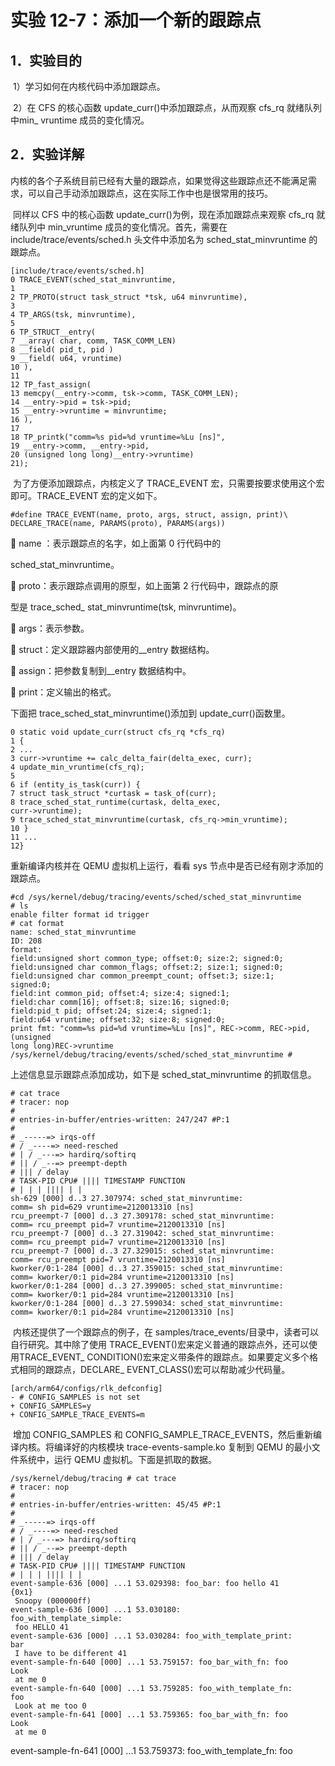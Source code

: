 # 实验 12-7：添加一个新的跟踪点

## 1．实验目的

​		1）学习如何在内核代码中添加跟踪点。

​		2）在 CFS 的核心函数 update_curr()中添加跟踪点，从而观察 cfs_rq 就绪队列中min_ vruntime 成员的变化情况。

## 2．实验详解

​		内核的各个子系统目前已经有大量的跟踪点，如果觉得这些跟踪点还不能满足需求，可以自己手动添加跟踪点，这在实际工作中也是很常用的技巧。

​		同样以 CFS 中的核心函数 update_curr()为例，现在添加跟踪点来观察 cfs_rq 就绪队列中 min_vruntime 成员的变化情况。首先，需要在 include/trace/events/sched.h 头文件中添加名为 sched_stat_minvruntime 的跟踪点。

```
[include/trace/events/sched.h]
0 TRACE_EVENT(sched_stat_minvruntime,
1 
2 TP_PROTO(struct task_struct *tsk, u64 minvruntime),
3 
4 TP_ARGS(tsk, minvruntime),
5 
6 TP_STRUCT__entry(
7 __array( char, comm, TASK_COMM_LEN)
8 __field( pid_t, pid )
9 __field( u64, vruntime)
10 ),
11
12 TP_fast_assign(
13 memcpy(__entry->comm, tsk->comm, TASK_COMM_LEN);
14 __entry->pid = tsk->pid;
15 __entry->vruntime = minvruntime;
16 ),
17
18 TP_printk("comm=%s pid=%d vruntime=%Lu [ns]",
19 __entry->comm, __entry->pid,
20 (unsigned long long)__entry->vruntime)
21);
```

​		为了方便添加跟踪点，内核定义了 TRACE_EVENT 宏，只需要按要求使用这个宏即可。TRACE_EVENT 宏的定义如下。

```
#define TRACE_EVENT(name, proto, args, struct, assign, print)\
DECLARE_TRACE(name, PARAMS(proto), PARAMS(args))
```

 name ：表示跟踪点的名字，如上面第 0 行代码中的

sched_stat_minvruntime。

 proto：表示跟踪点调用的原型，如上面第 2 行代码中，跟踪点的原

型是 trace_sched_ stat_minvruntime(tsk, minvruntime)。

 args：表示参数。

 struct：定义跟踪器内部使用的__entry 数据结构。

 assign：把参数复制到__entry 数据结构中。

 print：定义输出的格式。

下面把 trace_sched_stat_minvruntime()添加到 update_curr()函数里。

```
0 static void update_curr(struct cfs_rq *cfs_rq)
1 {
2 ...
3 curr->vruntime += calc_delta_fair(delta_exec, curr);
4 update_min_vruntime(cfs_rq);
5 
6 if (entity_is_task(curr)) {
7 struct task_struct *curtask = task_of(curr);
8 trace_sched_stat_runtime(curtask, delta_exec, 
curr->vruntime);
9 trace_sched_stat_minvruntime(curtask, cfs_rq->min_vruntime);
10 }
11 ...
12}
```

重新编译内核并在 QEMU 虚拟机上运行，看看 sys 节点中是否已经有刚才添加的跟踪点。

```
#cd /sys/kernel/debug/tracing/events/sched/sched_stat_minvruntime
# ls
enable filter format id trigger
# cat format 
name: sched_stat_minvruntime
ID: 208
format:
field:unsigned short common_type; offset:0; size:2; signed:0;
field:unsigned char common_flags; offset:2; size:1; signed:0;
field:unsigned char common_preempt_count; offset:3; size:1; 
signed:0;
field:int common_pid; offset:4; size:4; signed:1;
field:char comm[16]; offset:8; size:16; signed:0;
field:pid_t pid; offset:24; size:4; signed:1;
field:u64 vruntime; offset:32; size:8; signed:0;
print fmt: "comm=%s pid=%d vruntime=%Lu [ns]", REC->comm, REC->pid, (unsigned 
long long)REC->vruntime
/sys/kernel/debug/tracing/events/sched/sched_stat_minvruntime #
```

上述信息显示跟踪点添加成功，如下是 sched_stat_minvruntime 的抓取信息。

```
# cat trace
# tracer: nop
#
# entries-in-buffer/entries-written: 247/247 #P:1
#
# _-----=> irqs-off
# / _----=> need-resched
# | / _---=> hardirq/softirq
# || / _--=> preempt-depth
# ||| / delay
# TASK-PID CPU# |||| TIMESTAMP FUNCTION
# | | | |||| | |
sh-629 [000] d..3 27.307974: sched_stat_minvruntime: 
comm= sh pid=629 vruntime=2120013310 [ns]
rcu_preempt-7 [000] d..3 27.309178: sched_stat_minvruntime: 
comm= rcu_preempt pid=7 vruntime=2120013310 [ns]
rcu_preempt-7 [000] d..3 27.319042: sched_stat_minvruntime: 
comm= rcu_preempt pid=7 vruntime=2120013310 [ns]
rcu_preempt-7 [000] d..3 27.329015: sched_stat_minvruntime: 
comm= rcu_preempt pid=7 vruntime=2120013310 [ns]
kworker/0:1-284 [000] d..3 27.359015: sched_stat_minvruntime: 
comm= kworker/0:1 pid=284 vruntime=2120013310 [ns]
kworker/0:1-284 [000] d..3 27.399005: sched_stat_minvruntime: 
comm= kworker/0:1 pid=284 vruntime=2120013310 [ns]
kworker/0:1-284 [000] d..3 27.599034: sched_stat_minvruntime: 
comm= kworker/0:1 pid=284 vruntime=2120013310 [ns]
```

​		内核还提供了一个跟踪点的例子，在 samples/trace_events/目录中，读者可以自行研究。其中除了使用 TRACE_EVENT()宏来定义普通的跟踪点外，还可以使用TRACE_EVENT_ CONDITION()宏来定义带条件的跟踪点。如果要定义多个格式相同的跟踪点，DECLARE_ EVENT_CLASS()宏可以帮助减少代码量。

```
[arch/arm64/configs/rlk_defconfig]
- # CONFIG_SAMPLES is not set
+ CONFIG_SAMPLES=y
+ CONFIG_SAMPLE_TRACE_EVENTS=m
```

​		增加 CONFIG_SAMPLES 和 CONFIG_SAMPLE_TRACE_EVENTS，然后重新编译内核。将编译好的内核模块 trace-events-sample.ko 复制到 QEMU 的最小文件系统中，运行 QEMU 虚拟机。下面是抓取的数据。

```
/sys/kernel/debug/tracing # cat trace
# tracer: nop
#
# entries-in-buffer/entries-written: 45/45 #P:1
#
# _-----=> irqs-off
# / _----=> need-resched
# | / _---=> hardirq/softirq
# || / _--=> preempt-depth
# ||| / delay
# TASK-PID CPU# |||| TIMESTAMP FUNCTION
# | | | |||| | |
event-sample-636 [000] ...1 53.029398: foo_bar: foo hello 41 
{0x1} 
 Snoopy (000000ff)
event-sample-636 [000] ...1 53.030180: 
foo_with_template_simple: 
 foo HELLO 41
event-sample-636 [000] ...1 53.030284: foo_with_template_print: 
bar 
 I have to be different 41
event-sample-fn-640 [000] ...1 53.759157: foo_bar_with_fn: foo 
Look 
 at me 0
event-sample-fn-640 [000] ...1 53.759285: foo_with_template_fn: 
foo 
 Look at me too 0
event-sample-fn-641 [000] ...1 53.759365: foo_bar_with_fn: foo 
Look 
 at me 0
```

event-sample-fn-641 [000] ...1 53.759373: foo_with_template_fn: foo 